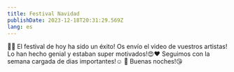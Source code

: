 ```yaml
---
title: Festival Navidad
publishDate: 2023-12-18T20:31:29.569Z
lang: es
---
```

🎉🎉 El festival de hoy ha sido un éxito! Os envío el video de vuestros artistas! Lo han hecho genial y estaban super motivados!😍❤️ Seguimos con la semana cargada de dias importantes!☺️ 🎄 Buenas noches!😘